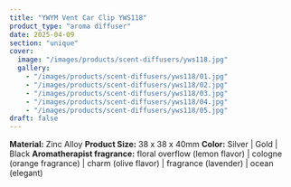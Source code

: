 ```yaml
---
title: "YWYM Vent Car Clip YWS118"
product_type: "aroma diffuser"
date: 2025-04-09
section: "unique"
cover:
  image: "/images/products/scent-diffusers/yws118.jpg"
  gallery:
    - "/images/products/scent-diffusers/yws118/01.jpg"
    - "/images/products/scent-diffusers/yws118/02.jpg"
    - "/images/products/scent-diffusers/yws118/03.jpg"
    - "/images/products/scent-diffusers/yws118/04.jpg"
    - "/images/products/scent-diffusers/yws118/05.jpg"
draft: false
---
```

**Material:** Zinc Alloy
**Product Size:** 38 x 38 x 40mm
**Color:** Silver | Gold | Black
**Aromatherapist fragrance:** floral overflow (lemon flavor) | cologne (orange fragrance) | charm (olive flavor) | fragrance (lavender) | ocean (elegant)
